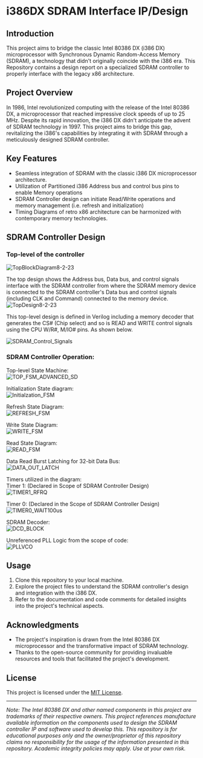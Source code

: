 # i386DX SDRAM Interface IP/Design

## Introduction
This project aims to bridge the classic Intel 80386 DX (i386 DX) microprocessor with Synchronous Dynamic Random-Access Memory (SDRAM), a technology that didn't originally coincide with the i386 era. This Repository contains a design report on a specialized SDRAM controller to properly interface with the legacy x86 architecture.

## Project Overview
In 1986, Intel revolutionized computing with the release of the Intel 80386 DX, a microprocessor that reached impressive clock speeds of up to 25 MHz. Despite its rapid innovation, the i386 DX didn't anticipate the advent of SDRAM technology in 1997. This project aims to bridge this gap, revitalizing the i386's capabilities by integrating it with SDRAM through a meticulously designed SDRAM controller.

## Key Features

- Seamless integration of SDRAM with the classic i386 DX microprocessor architecture.
- Utilization of Partitioned i386 Address bus and control bus pins to enable Memory operations
- SDRAM Controller design can initiate Read/Write operations and memory management (i.e. refresh and initialization)
- Timing Diagrams of retro x86 architecture can be harmonized with contemporary memory technologies.

## SDRAM Controller Design
### Top-level of the controller 
![TopBlockDiagram8-2-23](https://github.com/n43ee7/i386-SDRAM/assets/47240597/26ee0614-64c4-4205-b477-8835c5ea5102)

The top design shows the Address bus, Data bus, and control signals interface with the SDRAM controller from where the SDRAM memory device is connected to the SDRAM controller's Data bus and control signals (including CLK and Command) connected to the memory device. 
![TopDesign8-2-23](https://github.com/n43ee7/i386-SDRAM/assets/47240597/0eded092-2da0-420b-a503-fc0173024931)


This top-level design is defined in Verilog including a memory decoder that generates the CS# (Chip select) and so is READ and WRITE control signals using the CPU W/R#, M/IO# pins. As shown below.

![SDRAM_Control_Signals](https://github.com/n43ee7/i386-SDRAM/assets/47240597/8f4dfc9f-3b40-4162-9db8-ed0dd1ec585d)


### SDRAM Controller Operation:

Top-level State Machine: \
![TOP_FSM_ADVANCED_SD](https://github.com/n43ee7/i386-SDRAM/assets/47240597/30f91b6b-c34c-4c5d-b543-b2d89fd9e3de)

Initialization State diagram: \
![Initialzation_FSM](https://github.com/n43ee7/i386-SDRAM/assets/47240597/ae491f38-5df1-41cd-9e24-db44daf4360c)

Refresh State Diagram: \
![REFRESH_FSM](https://github.com/n43ee7/i386-SDRAM/assets/47240597/741002c8-b695-43ca-9012-90e1be6198bc)

Write State Diagram: \
![WRITE_FSM](https://github.com/n43ee7/i386-SDRAM/assets/47240597/021f0ef4-1803-4bd9-932e-f4cad7bd37da)

Read State Diagram: \
![READ_FSM](https://github.com/n43ee7/i386-SDRAM/assets/47240597/ee396805-3234-4786-a427-f3bcd73e6070)

Data Read Burst Latching for 32-bit Data Bus: \
![DATA_OUT_LATCH](https://github.com/n43ee7/i386-SDRAM/assets/47240597/562d320f-843f-4edf-be1f-e2fb41c5ecd0)

Timers utilized in the diagram: \
Timer 1: (Declared in Scope of SDRAM Controller Design) \
![TIMER1_RFRQ](https://github.com/n43ee7/i386-SDRAM/assets/47240597/a1cd513a-0617-4323-94c7-8974e2be540f)

Timer 0: (Declared in the Scope of SDRAM Controller Design) \
![TIMER0_WAIT100us](https://github.com/n43ee7/i386-SDRAM/assets/47240597/55ca04e4-4f09-48c7-936e-667a91ed2616)

SDRAM Decoder: \
![DCD_BLOCK](https://github.com/n43ee7/i386-SDRAM/assets/47240597/4b50f5cc-0602-493f-b5e9-5c710dce5cd9)

Unreferenced PLL Logic from the scope of code: \
![PLLVCO](https://github.com/n43ee7/i386-SDRAM/assets/47240597/6a2a2f6c-f839-4b91-b878-2690485551b3)


## Usage

1. Clone this repository to your local machine.
2. Explore the project files to understand the SDRAM controller's design and integration with the i386 DX.
3. Refer to the documentation and code comments for detailed insights into the project's technical aspects.


## Acknowledgments

- The project's inspiration is drawn from the Intel 80386 DX microprocessor and the transformative impact of SDRAM technology.
- Thanks to the open-source community for providing invaluable resources and tools that facilitated the project's development.

## License

This project is licensed under the [MIT License](LICENSE).

---
*Note: The Intel 80386 DX and other named components in this project are trademarks of their respective owners. This project references manufacture available information on the components used to design the SDRAM controller IP and software used to develop this. This repository is for educational purposes only and the owner/proprietor of this repository claims no responsibility for the usage of the information presented in this repository. Academic integrity policies may apply. Use at your own risk.*
